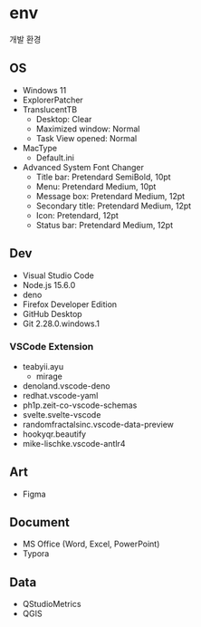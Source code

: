 # env
개발 환경

## OS
- Windows 11
- ExplorerPatcher
- TranslucentTB
  - Desktop: Clear
  - Maximized window: Normal
  - Task View opened: Normal
- MacType
  - Default.ini
- Advanced System Font Changer
  - Title bar: Pretendard SemiBold, 10pt
  - Menu: Pretendard Medium, 10pt
  - Message box: Pretendard Medium, 12pt
  - Secondary title: Pretendard Medium, 12pt
  - Icon: Pretendard, 12pt
  - Status bar: Pretendard Medium, 12pt

## Dev
- Visual Studio Code
- Node.js 15.6.0
- deno
- Firefox Developer Edition
- GitHub Desktop
- Git 2.28.0.windows.1

### VSCode Extension
- teabyii.ayu
  - mirage
- denoland.vscode-deno
- redhat.vscode-yaml
- ph1p.zeit-co-vscode-schemas
- svelte.svelte-vscode
- randomfractalsinc.vscode-data-preview
- hookyqr.beautify
- mike-lischke.vscode-antlr4

## Art
- Figma

## Document
- MS Office (Word, Excel, PowerPoint)
- Typora

## Data
- QStudioMetrics 
- QGIS
